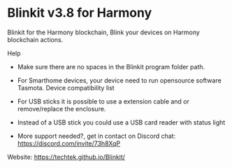 # Blinkit v3.8 for Harmony
Blinkit for the Harmony blockchain, Blink your devices on Harmony blockchain actions.


Help

- Make sure there are no spaces in the Blinkit program folder path.

- For Smarthome devices, your device need to run opensource software Tasmota. Device compatibility list

- For USB sticks it is possible to use a extension cable and or remove/replace the enclosure.

- Instead of a USB stick you could use a USB card reader with status light

- More support needed?, get in contact on Discord chat: https://discord.com/invite/73h8XqP



Website: https://techtek.github.io/Blinkit/